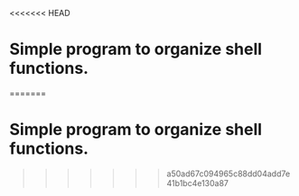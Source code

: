 <<<<<<< HEAD
# Simple program to organize shell functions. 
=======
# Simple program to organize shell functions.
>>>>>>> a50ad67c094965c88dd04add7e41b1bc4e130a87
